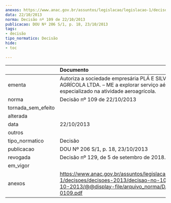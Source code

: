 ```yaml
---
anexos: https://www.anac.gov.br/assuntos/legislacao/legislacao-1/decisoes/decisoes-2013/decisao-no-109-de-22-10-2013/@@display-file/arquivo_norma/DA2013-0109.pdf
data: 22/10/2013
norma: Decisão nº 109 de 22/10/2013
publicacao: DOU Nº 206 S/1, p. 18, 23/10/2013
tags:
- decisão
tipo_normatico: Decisão
hide: 
- toc 
 
---
```


|                    | Documento                                                                                                                                                 |
|:-------------------|:----------------------------------------------------------------------------------------------------------------------------------------------------------|
| ementa             | Autoriza a sociedade empresária PLÁ E SILVA AVIAÇÃO AGRÍCOLA LTDA. – ME a explorar serviço aéreo público especializado na atividade aeroagrícola.         |
| norma              | Decisão nº 109 de 22/10/2013                                                                                                                              |
| tornada_sem_efeito |                                                                                                                                                           |
| alterada           |                                                                                                                                                           |
| data               | 22/10/2013                                                                                                                                                |
| outros             |                                                                                                                                                           |
| tipo_normatico     | Decisão                                                                                                                                                   |
| publicacao         | DOU Nº 206 S/1, p. 18, 23/10/2013                                                                                                                         |
| revogada           | Decisão nº 129, de 5 de setembro de 2018.                                                                                                                 |
| em_vigor           |                                                                                                                                                           |
| anexos             | https://www.anac.gov.br/assuntos/legislacao/legislacao-1/decisoes/decisoes-2013/decisao-no-109-de-22-10-2013/@@display-file/arquivo_norma/DA2013-0109.pdf |